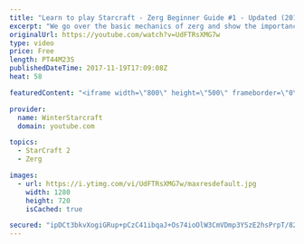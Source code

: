```yaml
---
title: "Learn to play Starcraft - Zerg Beginner Guide #1 - Updated (2017)"
excerpt: "We go over the basic mechanics of zerg and show the importance of understanding at least some of what your opponent is doing.  This guide is meant for players with an understanding of the objectives of starcraft but without any strong direction or gameplan, especially for each specific race! -- Watch"
originalUrl: https://youtube.com/watch?v=UdFTRsXMG7w
type: video
price: Free
length: PT44M23S
publishedDateTime: 2017-11-19T17:09:08Z
heat: 58

featuredContent: "<iframe width=\"800\" height=\"500\" frameborder=\"0\" src=\"https://www.youtube.com/embed/UdFTRsXMG7w\" allow=\"accelerometer; autoplay; encrypted-media; gyroscope; picture-in-picture\" allowfullscreen></iframe>"

provider:
  name: WinterStarcraft
  domain: youtube.com

topics:
  - StarCraft 2
  - Zerg

images:
  - url: https://i.ytimg.com/vi/UdFTRsXMG7w/maxresdefault.jpg
    width: 1280
    height: 720
    isCached: true

secured: "ipDCt3bkvXogiGRup+pCzC41ibqaJ+Os74ioOlW3CmVDmp3YSzE2hsPrpT/82SdRijEW49K3nZ/qCiVcpNgJzXMghh5l+jCB4kUnCJiMWOSzIHtSUHgfTHVUaWRPbcI19OkqzVDkye/8b3sAwUL47c9h9UyqCE8laBhcv6tDE7AQaexyD4VM1+qkEYX+YWd1r4wQ1ePXtTQZpBNv/BacDZY7KVVXAShFG7snfY82ryEsEgFdLZ+fadN/UYcSgvN8qEK0ZlfDe/kx0hznAOajmaBk7l0oagpE9QXryQp+0Ozx1imonKDu9LgILdFZbI3uvEwwYzv/bs3jpxJTaytqh5OxYj/a5+RFiys5QY59AWnesMACbc7NbuC+EkPSQndhuuZlABVHTqP9oo/wHHfNl9IRVLKjted0a5vdt5m/QJJaS3hROWYDXmy1vMlR4XKQ;QGJ4juv6voV6TplPFXGxcw=="
---
```


